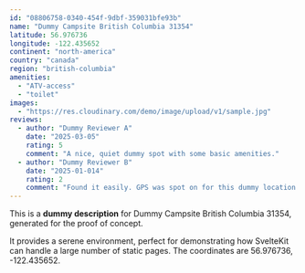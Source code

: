 ```yaml
---
id: "08806758-0340-454f-9dbf-359031bfe93b"
name: "Dummy Campsite British Columbia 31354"
latitude: 56.976736
longitude: -122.435652
continent: "north-america"
country: "canada"
region: "british-columbia"
amenities:
  - "ATV-access"
  - "toilet"
images:
  - "https://res.cloudinary.com/demo/image/upload/v1/sample.jpg"
reviews:
  - author: "Dummy Reviewer A"
    date: "2025-03-05"
    rating: 5
    comment: "A nice, quiet dummy spot with some basic amenities."
  - author: "Dummy Reviewer B"
    date: "2025-01-014"
    rating: 2
    comment: "Found it easily. GPS was spot on for this dummy location."
---
```


This is a **dummy description** for Dummy Campsite British Columbia 31354, generated for the proof of concept.

It provides a serene environment, perfect for demonstrating how SvelteKit can handle a large number of static pages. The coordinates are 56.976736, -122.435652.

